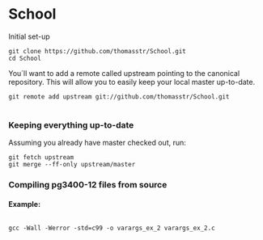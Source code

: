 <h1>School</h1>


Initial set-up

<pre>
<code>git clone https://github.com/thomasstr/School.git
cd School</code>
</pre>

You´ll want to add a remote called upstream pointing to the canonical repository. This will allow you to easily keep your local master up-to-date.
<pre>
<code>git remote add upstream git://github.com/thomasstr/School.git
</code>
</pre>

<h3>Keeping everything up-to-date</h3>

Assuming you already have master checked out, run:
<pre>
<code>git fetch upstream
git merge --ff-only upstream/master</code>
</pre>

<h3>Compiling pg3400-12 files from source</h3>

<h4>Example:</h4>
<code>
gcc -Wall -Werror -std=c99 -o varargs_ex_2 varargs_ex_2.c
</code>